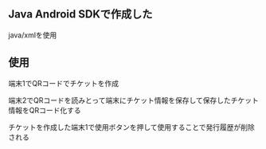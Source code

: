 ## Java Android SDKで作成した

java/xmlを使用

## 使用 
 
端末1でQRコードでチケットを作成

端末2でQRコードを読みとって端末にチケット情報を保存して保存したチケット情報をQRコード化する

チケットを作成した端末1で使用ボタンを押して使用することで発行履歴が削除される
